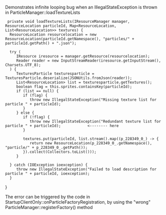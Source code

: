 Demonstrates infinite looping bug when an IllegalStateException is thrown in ParticleManager::loadTextureLists

     private void loadTextureLists(IResourceManager manager, ResourceLocation particleId, Map<ResourceLocation, List<ResourceLocation>> textures) {
      ResourceLocation resourcelocation = new ResourceLocation(particleId.getNamespace(), "particles/" + particleId.getPath() + ".json");

      try (
         IResource iresource = manager.getResource(resourcelocation);
         Reader reader = new InputStreamReader(iresource.getInputStream(), Charsets.UTF_8);
      ) {
         TexturesParticle texturesparticle = TexturesParticle.deserialize(JSONUtils.fromJson(reader));
         List<ResourceLocation> list = texturesparticle.getTextures();
         boolean flag = this.sprites.containsKey(particleId);
         if (list == null) {
            if (flag) {
               throw new IllegalStateException("Missing texture list for particle " + particleId);
            }
         } else {
            if (!flag) {
               throw new IllegalStateException("Redundant texture list for particle " + particleId);            <-------- here
            }

            textures.put(particleId, list.stream().map((p_228349_0_) -> {
               return new ResourceLocation(p_228349_0_.getNamespace(), "particle/" + p_228349_0_.getPath());
            }).collect(Collectors.toList()));
         }

      } catch (IOException ioexception) {
         throw new IllegalStateException("Failed to load description for particle " + particleId, ioexception);
      }
   } 
   
 The error can be triggered by the code in StartupClientOnly::onParticleFactoryRegistration,
 by using the "wrong" ParticleManager::registerFactory() method
